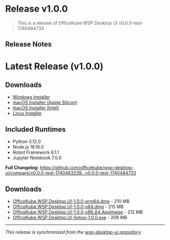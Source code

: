 # Release v1.0.0
> This is a release of OfficeKube WSP Desktop UI v0.0.0-test-1740484733

## Release Notes

# Latest Release (v1.0.0)

## Downloads
- [Windows Installer](https://github.com/officekube/wsp-desktop-ui/releases/download/v0.0.0-test-1740484733/OfficeKube.WSP.Desktop.UI-Setup-1.0.0.exe)
- [macOS Installer (Apple Silicon)](https://github.com/officekube/wsp-desktop-ui/releases/download/v0.0.0-test-1740484733/OfficeKube.WSP.Desktop.UI-1.0.0-x64.dmg)
- [macOS Installer (Intel)](https://github.com/officekube/wsp-desktop-ui/releases/download/v0.0.0-test-1740484733/OfficeKube.WSP.Desktop.UI-1.0.0-arm64.dmg)
- [Linux Installer](https://github.com/officekube/wsp-desktop-ui/releases/download/v0.0.0-test-1740484733/OfficeKube.WSP.Desktop.UI-1.0.0-x86_64.AppImage)

## Included Runtimes
- Python 3.12.0
- Node.js 18.16.0
- Robot Framework 6.1.1
- Jupyter Notebook 7.0.0

**Full Changelog**: https://github.com/officekube/wsp-desktop-ui/compare/v0.0.0-test-1740483239...v0.0.0-test-1740484733

## Downloads

- [OfficeKube.WSP.Desktop.UI-1.0.0-arm64.dmg](https://github.com/officekube/wsp-desktop-ui/releases/download/v0.0.0-test-1740484733/OfficeKube.WSP.Desktop.UI-1.0.0-arm64.dmg) - 210 MB
- [OfficeKube.WSP.Desktop.UI-1.0.0-x64.dmg](https://github.com/officekube/wsp-desktop-ui/releases/download/v0.0.0-test-1740484733/OfficeKube.WSP.Desktop.UI-1.0.0-x64.dmg) - 215 MB
- [OfficeKube.WSP.Desktop.UI-1.0.0-x86_64.AppImage](https://github.com/officekube/wsp-desktop-ui/releases/download/v0.0.0-test-1740484733/OfficeKube.WSP.Desktop.UI-1.0.0-x86_64.AppImage) - 212 MB
- [OfficeKube.WSP.Desktop.UI-Setup-1.0.0.exe](https://github.com/officekube/wsp-desktop-ui/releases/download/v0.0.0-test-1740484733/OfficeKube.WSP.Desktop.UI-Setup-1.0.0.exe) - 208 MB

---
*This release is synchronized from the [wsp-desktop-ui repository](https://github.com/officekube/wsp-desktop-ui/releases/tag/v0.0.0-test-1740484733).*

